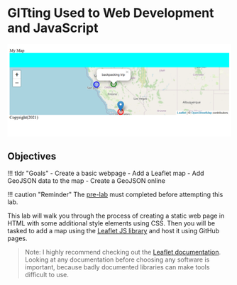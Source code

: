 # GITting Used to Web Development and JavaScript

![](././media/intro.png)
## Objectives

!!! tldr "Goals"
    - Create a basic webpage 
    - Add a Leaflet map
    - Add GeoJSON data to the map
    - Create a GeoJSON online

!!! caution "Reminder"
    The [pre-lab](../../assignments/week1/prelab) must completed before attempting this lab.


This lab will walk you through the process of creating a static web page in HTML with some additional style elements using CSS. Then you will be tasked to add a map using the [Leaflet JS library](https://www.leafletjs.com/) and host it using GitHub pages.

>Note: I highly recommend checking out the [Leaflet documentation](https://leafletjs.com/reference-1.7.1.html). Looking at any documentation before choosing any software is important, because badly documented libraries can make tools difficult to use. 
